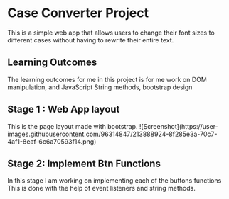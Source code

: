 <h1>Case Converter Project</h1>

This is a simple web app that allows users to 
change their font sizes to different cases without having to rewrite their entire text.



<h2>Learning Outcomes</h2>
The learning outcomes for me in this project is 
for me work on DOM manipulation, and JavaScript String methods, bootstrap design


<h2>Stage 1 : Web App layout </h2>
This is the page layout made with bootstrap.
![Screenshot](https://user-images.githubusercontent.com/96314847/213888924-8f285e3a-70c7-4af1-8eaf-6c6a70593f14.png)


<h2> Stage 2: Implement Btn Functions</h2>
In this stage I am working on implementing each of the buttons functions
This is done with the help of event listeners and string methods.
